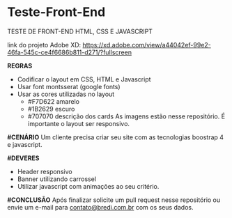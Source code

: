 # Teste-Front-End
TESTE DE FRONT-END HTML, CSS E JAVASCRIPT

link do projeto Adobe XD: https://xd.adobe.com/view/a44042ef-99e2-46fa-545c-ce4f6686b811-d271/?fullscreen

**REGRAS**
- Codificar o layout em CSS, HTML e Javascript
- Usar font montsserat (google fonts)
- Usar as cores utilizadas no layout
  - #F7D622 amarelo
  - #1B2629 escuro
  - #707070 descrição dos cards
As imagens estão nesse repositório. É importante o layout ser responsivo.


**#CENÁRIO**
Um cliente precisa criar seu site com as tecnologias boostrap 4 e javascript.

**#DEVERES**
- Header responsivo
- Banner utilizando carrossel
- Utilizar javascript com animações ao seu critério.

**#CONCLUSÃO**
Após finalizar solicite um pull request nesse repositório ou envie um e-mail para contato@bredi.com.br com os seus dados.
